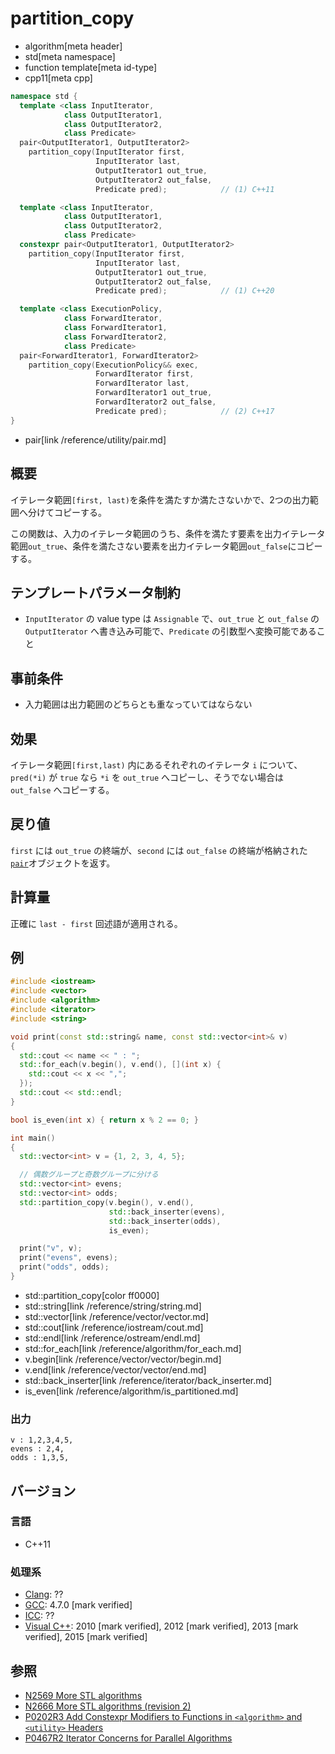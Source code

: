 # partition_copy
* algorithm[meta header]
* std[meta namespace]
* function template[meta id-type]
* cpp11[meta cpp]

```cpp
namespace std {
  template <class InputIterator,
            class OutputIterator1,
            class OutputIterator2,
            class Predicate>
  pair<OutputIterator1, OutputIterator2>
    partition_copy(InputIterator first,
                   InputIterator last,
                   OutputIterator1 out_true,
                   OutputIterator2 out_false,
                   Predicate pred);            // (1) C++11

  template <class InputIterator,
            class OutputIterator1,
            class OutputIterator2,
            class Predicate>
  constexpr pair<OutputIterator1, OutputIterator2>
    partition_copy(InputIterator first,
                   InputIterator last,
                   OutputIterator1 out_true,
                   OutputIterator2 out_false,
                   Predicate pred);            // (1) C++20

  template <class ExecutionPolicy,
            class ForwardIterator,
            class ForwardIterator1,
            class ForwardIterator2,
            class Predicate>
  pair<ForwardIterator1, ForwardIterator2>
    partition_copy(ExecutionPolicy&& exec,
                   ForwardIterator first,
                   ForwardIterator last,
                   ForwardIterator1 out_true,
                   ForwardIterator2 out_false,
                   Predicate pred);            // (2) C++17
}
```
* pair[link /reference/utility/pair.md]

## 概要
イテレータ範囲`[first, last)`を条件を満たすか満たさないかで、2つの出力範囲へ分けてコピーする。

この関数は、入力のイテレータ範囲のうち、条件を満たす要素を出力イテレータ範囲`out_true`、条件を満たさない要素を出力イテレータ範囲`out_false`にコピーする。


## テンプレートパラメータ制約
- `InputIterator` の value type は `Assignable` で、`out_true` と `out_false` の `OutputIterator` へ書き込み可能で、`Predicate` の引数型へ変換可能であること


## 事前条件
- 入力範囲は出力範囲のどちらとも重なっていてはならない


## 効果
イテレータ範囲`[first,last)` 内にあるそれぞれのイテレータ `i` について、`pred(*i)` が `true` なら `*i` を `out_true` へコピーし、そうでない場合は `out_false` へコピーする。


## 戻り値
`first` には `out_true` の終端が、`second` には `out_false` の終端が格納された[`pair`](/reference/utility/pair.md)オブジェクトを返す。


## 計算量
正確に `last - first` 回述語が適用される。


## 例
```cpp example
#include <iostream>
#include <vector>
#include <algorithm>
#include <iterator>
#include <string>

void print(const std::string& name, const std::vector<int>& v)
{
  std::cout << name << " : ";
  std::for_each(v.begin(), v.end(), [](int x) {
    std::cout << x << ",";
  });
  std::cout << std::endl;
}

bool is_even(int x) { return x % 2 == 0; }

int main()
{
  std::vector<int> v = {1, 2, 3, 4, 5};

  // 偶数グループと奇数グループに分ける
  std::vector<int> evens;
  std::vector<int> odds;
  std::partition_copy(v.begin(), v.end(),
                      std::back_inserter(evens),
                      std::back_inserter(odds),
                      is_even);

  print("v", v);
  print("evens", evens);
  print("odds", odds);
}
```
* std::partition_copy[color ff0000]
* std::string[link /reference/string/string.md]
* std::vector[link /reference/vector/vector.md]
* std::cout[link /reference/iostream/cout.md]
* std::endl[link /reference/ostream/endl.md]
* std::for_each[link /reference/algorithm/for_each.md]
* v.begin[link /reference/vector/vector/begin.md]
* v.end[link /reference/vector/vector/end.md]
* std::back_inserter[link /reference/iterator/back_inserter.md]
* is_even[link /reference/algorithm/is_partitioned.md]

### 出力
```
v : 1,2,3,4,5,
evens : 2,4,
odds : 1,3,5,
```

## バージョン
### 言語
- C++11

### 処理系
- [Clang](/implementation.md#clang): ??
- [GCC](/implementation.md#gcc): 4.7.0 [mark verified]
- [ICC](/implementation.md#icc): ??
- [Visual C++](/implementation.md#visual_cpp): 2010 [mark verified], 2012 [mark verified], 2013 [mark verified], 2015 [mark verified]


## 参照
- [N2569 More STL algorithms](http://www.open-std.org/jtc1/sc22/wg21/docs/papers/2008/n2569.pdf)
- [N2666 More STL algorithms (revision 2)](http://www.open-std.org/jtc1/sc22/wg21/docs/papers/2008/n2666.pdf)
- [P0202R3 Add Constexpr Modifiers to Functions in `<algorithm>` and `<utility>` Headers](http://www.open-std.org/jtc1/sc22/wg21/docs/papers/2017/p0202r3.html)
- [P0467R2 Iterator Concerns for Parallel Algorithms](http://www.open-std.org/jtc1/sc22/wg21/docs/papers/2017/p0467r2.html)
